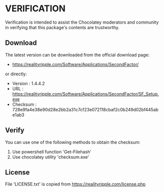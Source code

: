 # VERIFICATION
Verification is intended to assist the Chocolatey moderators and community in verifying that this package's contents are trustworthy.

## Download
The latest version can be downloaded from the official download page:
- https://realityripple.com/Software/Applications/SecondFactor/

or directly:
- Version  : 1.4.4.2
- URL      : https://realityripple.com/Software/Applications/SecondFactor/SF_Setup.exe
- Checksum : 728e9fa4e38e90d28e2bb2a31c7cf23e072118cbaf2c0b249d02bf445abe1ab3

## Verify
You can use one of the following methods to obtain the checksum:
1. Use powershell function 'Get-Filehash'
2. Use chocolatey utility 'checksum.exe'


## License
File 'LICENSE.txt' is copied from https://realityripple.com/license.php
